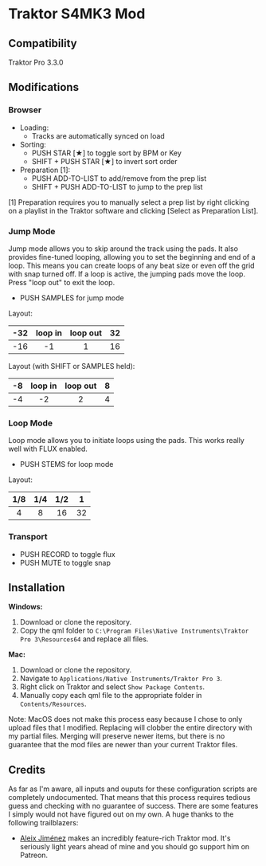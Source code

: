 # Traktor S4MK3 Mod

## Compatibility

Traktor Pro 3.3.0

## Modifications

### Browser

- Loading:
  - Tracks are automatically synced on load
- Sorting:
  - PUSH STAR [★] to toggle sort by BPM or Key
  - SHIFT + PUSH STAR [★] to invert sort order
- Preparation [1]:
  - PUSH ADD-TO-LIST to add/remove from the prep list
  - SHIFT + PUSH ADD-TO-LIST to jump to the prep list

[1] Preparation requires you to manually select a prep list by right clicking on a playlist in the Traktor software and clicking [Select as Preparation List].

### Jump Mode

Jump mode allows you to skip around the track using the pads. It also provides fine-tuned looping, allowing you to set the beginning and end of a loop. This means you can create loops of any beat size or even off the grid with snap turned off. If a loop is active, the jumping pads move the loop. Press "loop out" to exit the loop.

- PUSH SAMPLES for jump mode

Layout:

| -32 | loop in | loop out | 32 |
|:---:|:-------:|:--------:|:--:|
| -16 |    -1   |     1    | 16 |

Layout (with SHIFT or SAMPLES held):

| -8 | loop in | loop out | 8 |
|:--:|:-------:|:--------:|:-:|
| -4 |    -2   |     2    | 4 |

### Loop Mode

Loop mode allows you to initiate loops using the pads. This works really well with FLUX enabled.

- PUSH STEMS for loop mode

Layout:

| 1/8 | 1/4 | 1/2 |  1 |
|:---:|:---:|:---:|:--:|
|  4  |  8  |  16 | 32 |

### Transport

- PUSH RECORD to toggle flux
- PUSH MUTE to toggle snap

## Installation

**Windows:**

1. Download or clone the repository.
2. Copy the qml folder to `C:\Program Files\Native Instruments\Traktor Pro 3\Resources64` and replace all files.

**Mac:**

1. Download or clone the repository.
2. Navigate to `Applications/Native Instruments/Traktor Pro 3`.
3. Right click on Traktor and select `Show Package Contents`.
4. Manually copy each qml file to the appropriate folder in `Contents/Resources`.

Note: MacOS does not make this process easy because I chose to only upload files that I modified. Replacing will clobber the entire directory with my partial files. Merging will preserve newer items, but there is no guarantee that the mod files are newer than your current Traktor files.

## Credits

As far as I'm aware, all inputs and ouputs for these configuration scripts are completely undocumented. That means that this process requires tedious guess and checking with no guarantee of success. There are some features I simply would not have figured out on my own. A huge thanks to the following trailblazers:

- [Aleix Jiménez](https://www.patreon.com/supremeedition) makes an incredibly feature-rich Traktor mod. It's seriously light years ahead of mine and you should go support him on Patreon.
